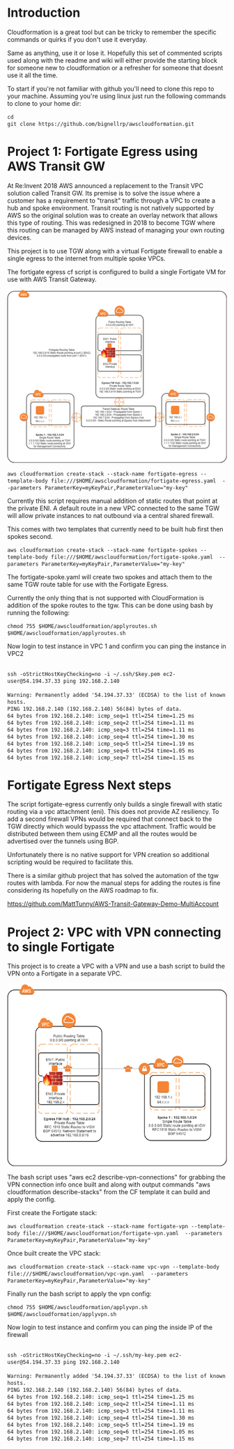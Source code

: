 # Introduction

Cloudformation is a great tool but can be tricky to remember the specific commands or quirks if you don't use it everyday.

Same as anything, use it or lose it.  Hopefully this set of commented scripts used along with the readme and wiki will either provide the starting block for someone new to cloudformation or a refresher for someone that doesnt use it all the time.

To start if you're not familiar with github you'll need to clone this repo to your machine. Assuming you're using linux just run the following commands to clone to your home dir:

```
cd
git clone https://github.com/bignellrp/awscloudformation.git
```

# Project 1:  Fortigate Egress using AWS Transit GW

At Re:Invent 2018 AWS announced a replacement to the Transit VPC solution called Transit GW.  Its premise is to solve the issue where a customer has a requirement to "transit" traffic through a VPC to create a hub and spoke environment.  Transit routing is not natively supported by AWS so the original solution was to create an overlay network that allows this type of routing.  This was redesigned in 2018 to become TGW where this routing can be managed by AWS instead of managing your own routing devices.

This project is to use TGW along with a virtual Fortigate firewall to enable a single egress to the internet from multiple spoke VPCs.

The fortigate egress cf script is configured to build a single Fortigate VM for use with AWS Transit Gateway.


![Fortigate Egress Diagram](https://github.com/bignellrp/awscloudformation/blob/master/Fortigate-Egress.png)


```
aws cloudformation create-stack --stack-name fortigate-egress --template-body file:///$HOME/awscloudformation/fortigate-egress.yaml  --parameters ParameterKey=myKeyPair,ParameterValue="my-key"
```

Currently this script requires manual addition of static routes that point at the private ENI. A default route in a new VPC connected to the same TGW will allow private instances to nat outbound via a central shared firewall.

This comes with two templates that currently need to be built hub first then spokes second.

```
aws cloudformation create-stack --stack-name fortigate-spokes --template-body file:///$HOME/awscloudformation/fortigate-spoke.yaml  --parameters ParameterKey=myKeyPair,ParameterValue="my-key"
```

The fortigate-spoke.yaml will create two spokes and attach them to the same TGW route table for use with the Fortigate Egress.

Currently the only thing that is not supported with CloudFormation is addition of the spoke routes to the tgw. This can be done using bash by running the following:

```
chmod 755 $HOME/awscloudformation/applyroutes.sh
$HOME/awscloudformation/applyroutes.sh
```

Now login to test instance in VPC 1 and confirm you can ping the instance in VPC2

```

ssh -oStrictHostKeyChecking=no -i ~/.ssh/$key.pem ec2-user@54.194.37.33 ping 192.168.2.140

Warning: Permanently added '54.194.37.33' (ECDSA) to the list of known hosts.
PING 192.168.2.140 (192.168.2.140) 56(84) bytes of data.
64 bytes from 192.168.2.140: icmp_seq=1 ttl=254 time=1.25 ms
64 bytes from 192.168.2.140: icmp_seq=2 ttl=254 time=1.11 ms
64 bytes from 192.168.2.140: icmp_seq=3 ttl=254 time=1.11 ms
64 bytes from 192.168.2.140: icmp_seq=4 ttl=254 time=1.30 ms
64 bytes from 192.168.2.140: icmp_seq=5 ttl=254 time=1.19 ms
64 bytes from 192.168.2.140: icmp_seq=6 ttl=254 time=1.05 ms
64 bytes from 192.168.2.140: icmp_seq=7 ttl=254 time=1.15 ms

```


# Fortigate Egress Next steps

The script fortigate-egress currently only builds a single firewall with static routing via a vpc attachment (eni).  This does not provide AZ resiliency.  To add a second firewall VPNs would be required that connect back to the TGW directly which would bypasss the vpc attachment. Traffic would be distributed between them using ECMP and all the routes would be advertised over the tunnels using BGP.

Unfortunately there is no native support for VPN creation so additional scripting would be required to facilitate this.

There is a similar github project that has solved the automation of the tgw routes with lambda.  For now the manual steps for adding the routes is fine considering its hopefully on the AWS roadmap to fix.

https://github.com/MattTunny/AWS-Transit-Gateway-Demo-MultiAccount


# Project 2: VPC with VPN connecting to single Fortigate

This project is to create a VPC with a VPN and use a bash script to build the VPN onto a Fortigate in a separate VPC.

![Fortigate VPN Diagram](https://github.com/bignellrp/awscloudformation/blob/master/Fortigate-VPN.png)

The bash script uses "aws ec2 describe-vpn-connections" for grabbing the VPN connection info once built and along with output commands "aws cloudformation describe-stacks" from the CF template it can build and apply the config.

First create the Fortigate stack:

```
aws cloudformation create-stack --stack-name fortigate-vpn --template-body file:///$HOME/awscloudformation/fortigate-vpn.yaml  --parameters ParameterKey=myKeyPair,ParameterValue="my-key"
```

Once built create the VPC stack:

```
aws cloudformation create-stack --stack-name vpc-vpn --template-body file:///$HOME/awscloudformation/vpc-vpn.yaml  --parameters ParameterKey=myKeyPair,ParameterValue="my-key"
```

Finally run the bash script to apply the vpn config:

```
chmod 755 $HOME/awscloudformation/applyvpn.sh
$HOME/awscloudformation/applyvpn.sh
```

Now login to test instance and confirm you can ping the inside IP of the firewall

```

ssh -oStrictHostKeyChecking=no -i ~/.ssh/my-key.pem ec2-user@54.194.37.33 ping 192.168.2.140

Warning: Permanently added '54.194.37.33' (ECDSA) to the list of known hosts.
PING 192.168.2.140 (192.168.2.140) 56(84) bytes of data.
64 bytes from 192.168.2.140: icmp_seq=1 ttl=254 time=1.25 ms
64 bytes from 192.168.2.140: icmp_seq=2 ttl=254 time=1.11 ms
64 bytes from 192.168.2.140: icmp_seq=3 ttl=254 time=1.11 ms
64 bytes from 192.168.2.140: icmp_seq=4 ttl=254 time=1.30 ms
64 bytes from 192.168.2.140: icmp_seq=5 ttl=254 time=1.19 ms
64 bytes from 192.168.2.140: icmp_seq=6 ttl=254 time=1.05 ms
64 bytes from 192.168.2.140: icmp_seq=7 ttl=254 time=1.15 ms

```
